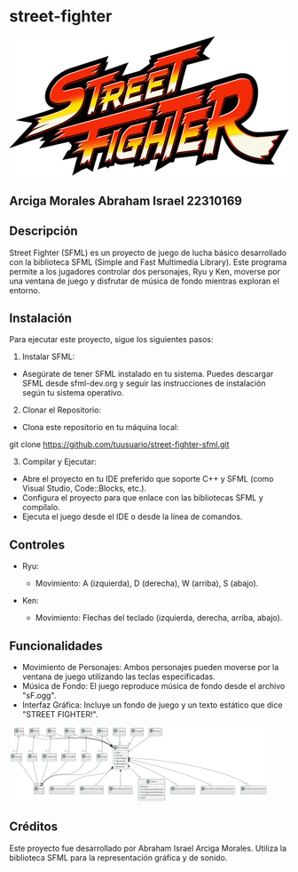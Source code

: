 # street-fighter
![alt text](image.png)

## Arciga Morales Abraham Israel 22310169

## Descripción
Street Fighter (SFML) es un proyecto de juego de lucha básico desarrollado con la biblioteca SFML (Simple and Fast Multimedia Library). Este programa permite a los jugadores controlar dos personajes, Ryu y Ken, moverse por una ventana de juego y disfrutar de música de fondo mientras exploran el entorno.

## Instalación
Para ejecutar este proyecto, sigue los siguientes pasos:

1. Instalar SFML:
- Asegúrate de tener SFML instalado en tu sistema. Puedes descargar SFML desde sfml-dev.org y seguir las instrucciones de instalación según tu sistema operativo.

2. Clonar el Repositorio:
- Clona este repositorio en tu máquina local:

git clone https://github.com/tuusuario/street-fighter-sfml.git

3. Compilar y Ejecutar:
- Abre el proyecto en tu IDE preferido que soporte C++ y SFML (como Visual Studio, Code::Blocks, etc.).
- Configura el proyecto para que enlace con las bibliotecas SFML y compílalo.
- Ejecuta el juego desde el IDE o desde la línea de comandos.

## Controles
- Ryu:
    - Movimiento: A (izquierda), D (derecha), W (arriba), S (abajo).

- Ken:
    - Movimiento: Flechas del teclado (izquierda, derecha, arriba, abajo).
## Funcionalidades
- Movimiento de Personajes: Ambos personajes pueden moverse por la ventana de juego utilizando las teclas especificadas.
- Música de Fondo: El juego reproduce música de fondo desde el archivo "sF.ogg".
- Interfaz Gráfica: Incluye un fondo de juego y un texto estático que dice "STREET FIGHTER!".

![alt text](image-1.png)

## Créditos
Este proyecto fue desarrollado por Abraham Israel Arciga Morales. Utiliza la biblioteca SFML para la representación gráfica y de sonido.

